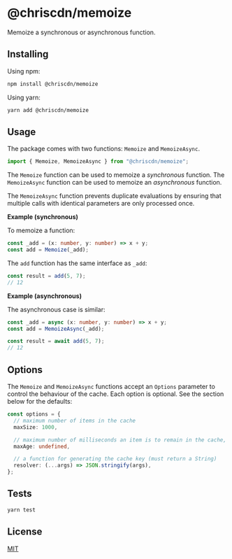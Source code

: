 # @chriscdn/memoize

Memoize a synchronous or asynchronous function.

## Installing

Using npm:

```bash
npm install @chriscdn/memoize
```

Using yarn:

```bash
yarn add @chriscdn/memoize
```

## Usage

The package comes with two functions: `Memoize` and `MemoizeAsync`.

```ts
import { Memoize, MemoizeAsync } from "@chriscdn/memoize";
```

The `Memoize` function can be used to memoize a _synchronous_ function. The `MemoizeAsync` function can be used to memoize an _asynchronous_ function.

The `MemoizeAsync` function prevents duplicate evaluations by ensuring that multiple calls with identical parameters are only processed once.

**Example (synchronous)**

To memoize a function:

```ts
const _add = (x: number, y: number) => x + y;
const add = Memoize(_add);
```

The `add` function has the same interface as `_add`:

```ts
const result = add(5, 7);
// 12
```

**Example (asynchronous)**

The asynchronous case is similar:

```ts
const _add = async (x: number, y: number) => x + y;
const add = MemoizeAsync(_add);

const result = await add(5, 7);
// 12
```

## Options

The `Memoize` and `MemoizeAsync` functions accept an `Options` parameter to control the behaviour of the cache. Each option is optional. See the section below for the defaults:

```ts
const options = {
  // maximum number of items in the cache
  maxSize: 1000,

  // maximum number of milliseconds an item is to remain in the cache, undefined implies Infinity
  maxAge: undefined,

  // a function for generating the cache key (must return a String)
  resolver: (...args) => JSON.stringify(args),
};
```

## Tests

```bash
yarn test
```

## License

[MIT](LICENSE)
